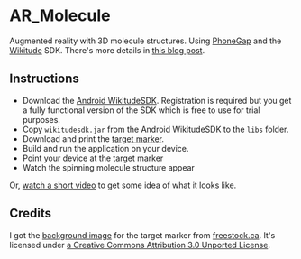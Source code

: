 AR_Molecule
===========

Augmented reality with 3D molecule structures. Using [PhoneGap](http://phonegap.com/) and the [Wikitude](http://www.wikitude.com/) SDK. There's more details in [this blog post](http://ianreah.com/2013/08/11/Augmented-Reality-with-JavaScript-Part-2.html).

## Instructions ##

- Download the [Android WikitudeSDK](http://developer.wikitude.com/download). Registration is required but you get a fully functional version of the SDK which is free to use for trial purposes.
- Copy `wikitudesdk.jar` from the Android WikitudeSDK to the `libs` folder.
- Download and print the [target marker](https://raw.github.com/ianreah/AR_Molecule/master/target.jpg).
- Build and run the application on your device.
- Point your device at the target marker
- Watch the spinning molecule structure appear

Or, [watch a short video](http://youtu.be/T06B_uyfRp0) to get some idea of what it looks like.

## Credits ##

I got the [background image](http://freestock.ca/photomanipulations_g84-abstract_coffee_beans_texture_p2293.html) for the target marker from  [freestock.ca](http://freestock.ca/). It's licensed under [a Creative Commons Attribution 3.0 Unported License](http://creativecommons.org/licenses/by/3.0/deed.en_US).
